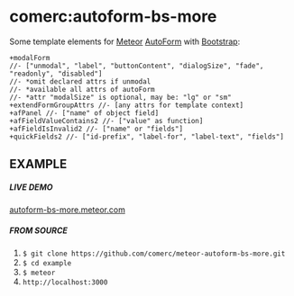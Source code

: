 comerc:autoform-bs-more
=======================

Some template elements for [Meteor](https://www.meteor.com/) [AutoForm](https://github.com/aldeed/meteor-autoform/) with [Bootstrap](http://getbootstrap.com/):
```jade
+modalForm
//- ["unmodal", "label", "buttonContent", "dialogSize", "fade", "readonly", "disabled"]
//- *omit declared attrs if unmodal
//- *available all attrs of autoForm
//- *attr "modalSize" is optional, may be: "lg" or "sm"
+extendFormGroupAttrs //- [any attrs for template context]
+afPanel //- ["name" of object field]
+afFieldValueContains2 //- ["value" as function]
+afFieldIsInvalid2 //- ["name" or "fields"]
+quickFields2 //- ["id-prefix", "label-for", "label-text", "fields"]
```
EXAMPLE
-------
##### LIVE DEMO
[autoform-bs-more.meteor.com](http://autoform-bs-more.meteor.com/)

##### FROM SOURCE
1. `$ git clone https://github.com/comerc/meteor-autoform-bs-more.git`
2. `$ cd example`
3. `$ meteor`
4. `http://localhost:3000`

